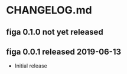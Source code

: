 
# CHANGELOG.md


## figa 0.1.0  not yet released


## figa 0.0.1  released 2019-06-13

* Initial release

